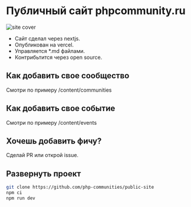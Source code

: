 # Публичный сайт phpcommunity.ru

![site cover](https://github.com/php-communities/public-site/blob/master/public/images/content/main-image.png?raw=true)

-   Сайт сделал через nextjs.
-   Опубликован на vercel.
-   Управляется \*.md файлами.
-   Контрибьтится через open source.

## Как добавить свое сообщество

Смотри по примеру /content/communities

## Как добавить свое событие

Смотри по примеру /content/events

## Хочешь добавить фичу?

Сделай PR или открой issue.

## Развернуть проект

```sh
git clone https://github.com/php-communities/public-site
npm ci
npm run dev
```
